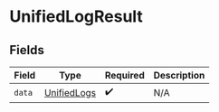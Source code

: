 # UnifiedLogResult


## Fields

| Field                                                 | Type                                                  | Required                                              | Description                                           |
| ----------------------------------------------------- | ----------------------------------------------------- | ----------------------------------------------------- | ----------------------------------------------------- |
| `data`                                                | [UnifiedLogs](../../models/components/UnifiedLogs.md) | :heavy_check_mark:                                    | N/A                                                   |